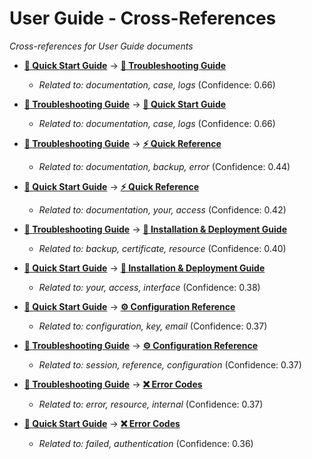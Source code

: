 # User Guide - Cross-References

*Cross-references for User Guide documents*

- **[🚀 Quick Start Guide](user-guide\quick-start.md)** → **[🔧 Troubleshooting Guide](user-guide\troubleshooting.md)**
  - *Related to: documentation, case, logs* (Confidence: 0.66)

- **[🔧 Troubleshooting Guide](user-guide\troubleshooting.md)** → **[🚀 Quick Start Guide](user-guide\quick-start.md)**
  - *Related to: documentation, case, logs* (Confidence: 0.66)

- **[🔧 Troubleshooting Guide](user-guide\troubleshooting.md)** → **[⚡ Quick Reference](reference-library\quick-reference.md)**
  - *Related to: documentation, backup, error* (Confidence: 0.44)

- **[🚀 Quick Start Guide](user-guide\quick-start.md)** → **[⚡ Quick Reference](reference-library\quick-reference.md)**
  - *Related to: documentation, your, access* (Confidence: 0.42)

- **[🔧 Troubleshooting Guide](user-guide\troubleshooting.md)** → **[🚀 Installation & Deployment Guide](admin-guide\installation-deployment.md)**
  - *Related to: backup, certificate, resource* (Confidence: 0.40)

- **[🚀 Quick Start Guide](user-guide\quick-start.md)** → **[🚀 Installation & Deployment Guide](admin-guide\installation-deployment.md)**
  - *Related to: your, access, interface* (Confidence: 0.38)

- **[🚀 Quick Start Guide](user-guide\quick-start.md)** → **[⚙️ Configuration Reference](reference-library\configuration-reference.md)**
  - *Related to: configuration, key, email* (Confidence: 0.37)

- **[🔧 Troubleshooting Guide](user-guide\troubleshooting.md)** → **[⚙️ Configuration Reference](reference-library\configuration-reference.md)**
  - *Related to: session, reference, configuration* (Confidence: 0.37)

- **[🔧 Troubleshooting Guide](user-guide\troubleshooting.md)** → **[❌ Error Codes](reference-library\error-codes.md)**
  - *Related to: error, resource, internal* (Confidence: 0.37)

- **[🚀 Quick Start Guide](user-guide\quick-start.md)** → **[❌ Error Codes](reference-library\error-codes.md)**
  - *Related to: failed, authentication* (Confidence: 0.36)
